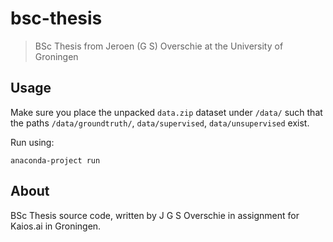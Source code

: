 # bsc-thesis
> BSc Thesis from Jeroen (G S) Overschie at the University of Groningen

## Usage

Make sure you place the unpacked `data.zip` dataset under `/data/` such that the paths `/data/groundtruth/`, `data/supervised`, `data/unsupervised` exist.

Run using:
```
anaconda-project run
```

## About

BSc Thesis source code, written by J G S Overschie in assignment for Kaios.ai in Groningen.